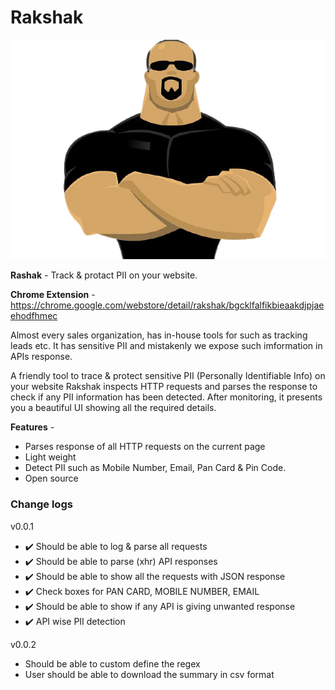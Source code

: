 # Rakshak

![Rakshak](logo.png)

**Rashak** - Track & protact PII on your website.

**Chrome Extension** - https://chrome.google.com/webstore/detail/rakshak/bgcklfalfikbieaakdjpjaeehodfhmec

Almost every sales organization, has in-house tools for such as tracking leads etc. It has sensitive PII and mistakenly we expose such imformation in APIs response.

A friendly tool to trace & protect sensitive PII (Personally Identifiable Info) on your website
Rakshak inspects HTTP requests and parses the response to check if any PII information has been detected. After monitoring, it presents you a beautiful UI showing all the required details. 

**Features** - 

- Parses response of all HTTP requests on the current page
- Light weight
- Detect PII such as Mobile Number, Email, Pan Card & Pin Code. 
- Open source 

### Change logs

v0.0.1
- :heavy_check_mark: Should be able to log & parse all requests
- :heavy_check_mark: Should be able to parse (xhr) API responses
- :heavy_check_mark: Should be able to show all the requests with JSON response
- :heavy_check_mark: Check boxes for PAN CARD, MOBILE NUMBER, EMAIL
- :heavy_check_mark: Should be able to show if any API is giving unwanted response 
- :heavy_check_mark: API wise PII detection 

v0.0.2 
- Should be able to custom define the regex
- User should be able to download the summary in csv format
